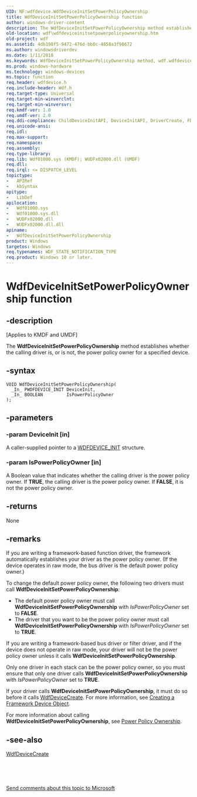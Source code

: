 ```yaml
---
UID: NF:wdfdevice.WdfDeviceInitSetPowerPolicyOwnership
title: WdfDeviceInitSetPowerPolicyOwnership function
author: windows-driver-content
description: The WdfDeviceInitSetPowerPolicyOwnership method establishes whether the calling driver is, or is not, the power policy owner for a specified device.
old-location: wdf\wdfdeviceinitsetpowerpolicyownership.htm
old-project: wdf
ms.assetid: 4db198f5-9472-476d-bb0c-4858a3f98672
ms.author: windowsdriverdev
ms.date: 1/11/2018
ms.keywords: WdfDeviceInitSetPowerPolicyOwnership method, wdf.wdfdeviceinitsetpowerpolicyownership, wdfdevice/WdfDeviceInitSetPowerPolicyOwnership, kmdf.wdfdeviceinitsetpowerpolicyownership, WdfDeviceInitSetPowerPolicyOwnership, DFDeviceObjectGeneralRef_0c94f8f0-3b23-404a-83c2-1742785ff17d.xml, PFN_WDFDEVICEINITSETPOWERPOLICYOWNERSHIP
ms.prod: windows-hardware
ms.technology: windows-devices
ms.topic: function
req.header: wdfdevice.h
req.include-header: Wdf.h
req.target-type: Universal
req.target-min-winverclnt: 
req.target-min-winversvr: 
req.kmdf-ver: 1.0
req.umdf-ver: 2.0
req.ddi-compliance: ChildDeviceInitAPI, DeviceInitAPI, DriverCreate, FDOPowerPolicyOwnerAPI, KmdfIrql, KmdfIrql2, PdoDeviceInitAPI
req.unicode-ansi: 
req.idl: 
req.max-support: 
req.namespace: 
req.assembly: 
req.type-library: 
req.lib: Wdf01000.sys (KMDF); WUDFx02000.dll (UMDF)
req.dll: 
req.irql: <= DISPATCH_LEVEL
topictype: 
-	APIRef
-	kbSyntax
apitype: 
-	LibDef
apilocation: 
-	Wdf01000.sys
-	Wdf01000.sys.dll
-	WUDFx02000.dll
-	WUDFx02000.dll.dll
apiname: 
-	WdfDeviceInitSetPowerPolicyOwnership
product: Windows
targetos: Windows
req.typenames: WDF_STATE_NOTIFICATION_TYPE
req.product: Windows 10 or later.
---
```


# WdfDeviceInitSetPowerPolicyOwnership function


## -description


<p class="CCE_Message">[Applies to KMDF and UMDF]

The <b>WdfDeviceInitSetPowerPolicyOwnership</b> method establishes whether the calling driver is, or is not, the power policy owner for a specified device.


## -syntax


````
VOID WdfDeviceInitSetPowerPolicyOwnership(
  _In_ PWDFDEVICE_INIT DeviceInit,
  _In_ BOOLEAN         IsPowerPolicyOwner
);
````


## -parameters




### -param DeviceInit [in]

A caller-supplied pointer to a <a href="https://msdn.microsoft.com/library/windows/hardware/ff546951">WDFDEVICE_INIT</a> structure.


### -param IsPowerPolicyOwner [in]

A Boolean value that indicates whether the calling driver is the power policy owner. If <b>TRUE</b>, the calling driver is the power policy owner. If <b>FALSE</b>, it is not the power policy owner.


## -returns


None



## -remarks


If you are writing a framework-based function driver, the framework automatically establishes your driver as the power policy owner. (If the device operates in raw mode, the bus driver is the default power policy owner.) 

To change the default power policy owner, the following two drivers must call <b>WdfDeviceInitSetPowerPolicyOwnership</b>:
<ul>
<li>
The default power policy owner must call <b>WdfDeviceInitSetPowerPolicyOwnership</b> with <i>IsPowerPolicyOwner</i> set to <b>FALSE</b>.

</li>
<li>
The driver that you want to be the power policy owner must call <b>WdfDeviceInitSetPowerPolicyOwnership</b> with <i>IsPowerPolicyOwner</i> set to <b>TRUE</b>.

</li>
</ul>If you are writing a framework-based bus driver or filter driver, and if the device does not operate in raw mode, your driver will not be the power policy owner unless it calls <b>WdfDeviceInitSetPowerPolicyOwnership</b>. 

Only one driver in each stack can be the power policy owner, so you must ensure that only one driver calls <b>WdfDeviceInitSetPowerPolicyOwnership</b> with <i>IsPowerPolicyOwner</i> set to <b>TRUE</b>.

If your driver calls <b>WdfDeviceInitSetPowerPolicyOwnership</b>, it must do so before it calls <a href="..\wdfdevice\nf-wdfdevice-wdfdevicecreate.md">WdfDeviceCreate</a>. For more information, see <a href="https://docs.microsoft.com/en-us/windows-hardware/drivers/wdf/creating-a-framework-device-object">Creating a Framework Device Object</a>.

For more information about calling <b>WdfDeviceInitSetPowerPolicyOwnership</b>, see <a href="https://docs.microsoft.com/en-us/windows-hardware/drivers/wdf/power-policy-ownership">Power Policy Ownership</a>.



## -see-also

<a href="..\wdfdevice\nf-wdfdevice-wdfdevicecreate.md">WdfDeviceCreate</a>

 

 

<a href="mailto:wsddocfb@microsoft.com?subject=Documentation%20feedback [wdf\wdf]:%20WdfDeviceInitSetPowerPolicyOwnership method%20 RELEASE:%20(1/11/2018)&amp;body=%0A%0APRIVACY STATEMENT%0A%0AWe use your feedback to improve the documentation. We don't use your email address for any other purpose, and we'll remove your email address from our system after the issue that you're reporting is fixed. While we're working to fix this issue, we might send you an email message to ask for more info. Later, we might also send you an email message to let you know that we've addressed your feedback.%0A%0AFor more info about Microsoft's privacy policy, see http://privacy.microsoft.com/en-us/default.aspx." title="Send comments about this topic to Microsoft">Send comments about this topic to Microsoft</a>

